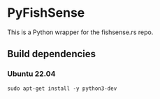 # PyFishSense

This is a Python wrapper for the fishsense.rs repo.

## Build dependencies

### Ubuntu 22.04
```
sudo apt-get install -y python3-dev
```